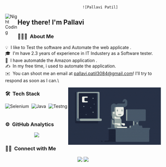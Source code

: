                                        ![Pallavi Patil]

<img alt="Night Coding" src="./assets/Hand%20Wave.gif" width='40' align="left"/><h2>Hey there! I'm Pallavi</h2>

<!-- ## 👋 &nbsp;Hey there! I'm Pallavi -->

### 👨🏻‍💻 &nbsp;About Me

💡 &nbsp;I like to Test the software and Automate the web applicate .\
🎓 &nbsp;I'm have 2.3 years of experience in IT Industery as a Software tester.\
🌱 &nbsp;I have automatde the Amazon application .\
✍️ &nbsp;In my free time, i used to automate the application.\
✉️ &nbsp;You can shoot me an email at pallavi.patil3084@gmail.com! I'll try to respond as soon as I can.\


<img alt="Night Coding" src="https://raw.githubusercontent.com/AVS1508/AVS1508/master/assets/Night-Coding.gif" align="right"/>

### 🛠 &nbsp;Tech Stack

![Selenium](https://img.shields.io/badge/-Selenium-05122A?style=flat&logo=Selenium)&nbsp;
![Java](https://img.shields.io/badge/-Java-05122A?style=flat&logo=java)&nbsp;
![Testng](https://img.shields.io/badge/-Testng-05122A?style=flat&logo=Testng&logoColor=FFA518)&nbsp;

### ⚙️ &nbsp;GitHub Analytics

<p align="center">
<a href="https://github.com/Pallavi439">
  <img height="180em" src="https://github-readme-stats-eight-theta.vercel.app/api?username=Pallavi439&show_icons=true&theme=algolia&include_all_commits=true&count_private=true"/>
</a>
</p>

### 🤝🏻 &nbsp;Connect with Me

<p align="center">
<a href="https://github.com/Pallavi439"><img src="https://img.shields.io/badge/-pallavi.patil3084@gmail.com-3423A6?style=flat&logo=Gmail&logoColor=white"/></a>
  <a href="https://github.com/Pallavi439"><img src="https://img.shields.io/badge/-9067259501-3423A6?style=flat&logo=tel&logoColo=white"/></a>

<a href="https://www.linkedin.com/in/pallavi-patil-177360280/"></a>
</p>
